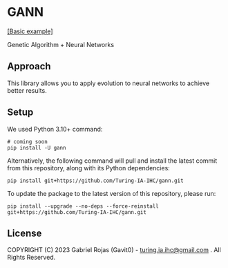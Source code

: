 # GANN

[[Basic example]](https://colab.research.google.com/github/Turing-IA-IHC/gann/blob/master/notebooks/test_darwin_g0.ipynb)

Genetic Algorithm + Neural Networks

## Approach

This library allows you to apply evolution to neural networks to achieve better results.

## Setup

We used Python 3.10+ command:

    # coming soon
    pip install -U gann

Alternatively, the following command will pull and install the latest commit from this repository, along with its Python dependencies:

    pip install git+https://github.com/Turing-IA-IHC/gann.git 

To update the package to the latest version of this repository, please run:

    pip install --upgrade --no-deps --force-reinstall git+https://github.com/Turing-IA-IHC/gann.git


## License

COPYRIGHT (C) 2023 Gabriel Rojas (Gavit0) - turing.ia.ihc@gmail.com . All Rights Reserved.
